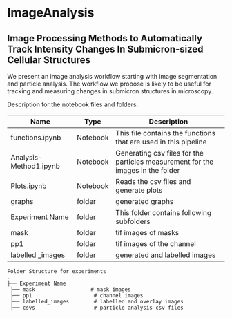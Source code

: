 # ImageAnalysis


## Image Processing Methods to Automatically Track Intensity Changes In Submicron-sized Cellular Structures

We present an image analysis workflow starting with image segmentation and particle analysis. The workflow we propose is likely to be useful for tracking and measuring changes in submicron structures in microscopy.


Description for the notebook files and folders:

 |Name                        | Type         |Description
 |----------------------------|------------- |------------ 
 | functions.ipynb            | Notebook     |This file contains the functions that are used in this pipeline
 | Analysis-Method1.ipynb     | Notebook     | Generating csv files for the particles measurement for the images in the folder 
 | Plots.ipynb                | Notebook     | Reads the csv files and generate plots
 | graphs                     | folder       |generated graphs
 | Experiment Name            | folder       | This folder contains following subfolders
 | mask                       | folder       |tif images of masks
 | pp1                        | folder       |tif images of the channel 
 | labelled _images           | folder       |generated and labelled images

 
 
    Folder Structure for experiments
    .
    ├── Experiment Name
     ├── mask                  # mask images
     ├── pp1                    # channel images
     ├── labelled_images        # labelled and overlay images
     ├── csvs                   # particle analysis csv files
  
  
 




